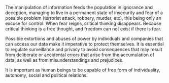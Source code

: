 
The manipulation of information feeds the population in ignorance and deception, managing to live in a permanent state of insecurity and fear of a possible problem (terrorist attack, robbery, murder, etc), this being only an excuse for control. When fear reigns, critical thinking disappears. Because critical thinking is a free thought, and freedom can not exist if there is fear.

Possible extortions and abuses of power by individuals and companies that can access our data make it imperative to protect themselves. It is essential to regulate surveillance and privacy to avoid consequences that may result from deliberate or accidental errors that arise from the accumulation of data, as well as from misunderstandings and prejudices.

It is important as human beings to be capable of free form of individuality, autonomy, social and political relations.
